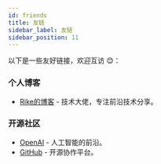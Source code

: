```yaml
---
id: friends
title: 友链
sidebar_label: 友链
sidebar_position: 11
---
```


以下是一些友好链接，欢迎互访 😊：

### 个人博客
- [Rike的博客](https://lrike.top) - 技术大佬，专注前沿技术分享。

### 开源社区
- [OpenAI](https://openai.com) - 人工智能的前沿。
- [GitHub](https://github.com) - 开源协作平台。
